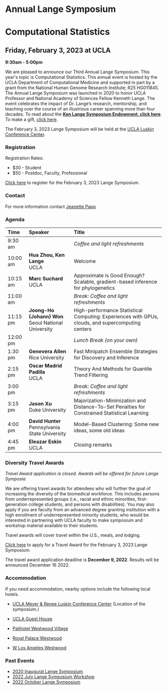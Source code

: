 # Annual Lange Symposium

# Computational Statistics

## Friday, February 3, 2023 at UCLA

**9:30am - 5:00pm**

We are pleased to announce our Third Annual Lange Symposium. This year's topic is Computational Statistics. This annual event is hosted by the UCLA Department of Computational Medicine and supported in part by a grant from the National Human Genome Research Institute; R25 HG011845. The Annual Lange Symposium was launched in 2020 to honor UCLA Professor and National Academy of Sciences Fellow Kenneth Lange. The event celebrates the impact of Dr. Lange’s research, mentorship, and teaching over the course of an illustrious career spanning more than four decades.
To read about the **[Ken Lange Symposium Endowment, click here](https://compmed.ucla.edu/ken-lange-symposium-endowment)**. To make a gift, [click here](https://giving.ucla.edu/Campaign/Donate.aspx?SiteNum=3167&fund=64621O&code=M-19409).

The February 3, 2023 Lange Symposium will be held at the [UCLA Luskin Conference Center](https://goo.gl/maps/17eXgqmZmqwEGKBx6).

### Registration

Registration Rates:
- $30 - Student
- $50 - Postdoc, Faculty, Professional

[Click here](https://uclahs.az1.qualtrics.com/jfe/form/SV_8bJEdJEKUs53aCy) to register for the February 3, 2023 Lange Symposium. 

### Contact

For more information contact [Jeanette Papp](mailto:jcpapp@ucla.edu?subject=Lange_Symposium_2023)

### Agenda

| Time | Speaker | Title |
|:-----------|:------------|:------------|
| 9:30 am | | *Coffee and light refreshments*|
| 10:00 am | **Hua Zhou, Ken Lange**<br>UCLA | Welcome |
| 10:15 am | **Marc Suchard**<br>UCLA | Approximate is Good Enough? Scalable, gradient-based inference for phylogenetics|
| 11:00 am | | *Break: Coffee and light refreshments* |
| 11:15 pm | **Joong-Ho (Johann) Won**<br>Seoul National University | High-performance Statistical Computing: Experiences with GPUs, clouds, and supercomputing centers |
| 12:00 pm | | *Lunch Break (on your own)* |
| 1:30 pm | **Genevera Allen**<br>Rice University | Fast Minipatch Ensemble Strategies for Discovery and Inference |
| 2:15 pm | **Oscar Madrid Padilla**<br>UCLA  | Theory And Methods for Quantile Trend Filtering |
| 3:00 pm | | *Break: Coffee and light refreshments* |
| 3:15 pm | **Jason Xu**<br>Duke University | Majorization-Minimization and Distance-To-Set Penalties for Constrained Statistical Learning |
| 4:00 pm | **David Hunter**<br>Pennsylvania State University | Model-Based Clustering: Some new ideas, some old ideas |
| 4:45 pm | **Eleazar Eskin**<br>UCLA | Closing remarks |


### Diversity Travel Awards

*Travel Award application is closed. Awards will be offered for future Lange Symposia*

We are offering travel awards for attendees who will further the goal of increasing the diversity of the biomedical workforce. This includes persons from underrepresented groups (i.e., racial and ethnic minorities, first-generation college students, and persons with disabilities). You may also apply if you are faculty from an advanced degree granting institution with a high enrollment of underrepresented minority students, who would be interested in partnering with UCLA faculty to make symposium and workshop material available to their students. 

Travel awards will cover travel within the U.S., meals, and lodging.

[Click here](https://uclahs.az1.qualtrics.com/jfe/form/SV_0CEvbVQVGSxnM7I) to apply for a Travel Award for the February 3, 2023 Lange Symposium. 

The travel award application deadline is **December 9, 2022**. Results will be announced December 16 2022.

### Accommodation

If you need accommodation, nearby options include the following local hotels.

- [UCLA Meyer & Renee Luskin Conference Center](https://luskinconferencecenter.ucla.edu/hotels-near-ucla/standard-rooms/)
(Location of the symposium.)

- [UCLA Guest House](http://guesthouse.ucla.edu/)

- [Palihotel Westwood Village](https://www.palisociety.com/hotels/westwood-village)

- [Royal Palace Westwood](http://www.royalpalacewestwood.com/)

- [W Los Angeles Westwood](https://www.marriott.com/en-us/hotels/laxwb-w-los-angeles-west-beverly-hills/overview/)

### Past Events
- [2020 Inaugural Lange Symposium](https://langesymposium.github.io/2020/)
- [2022 July Lange Symposium Workshop](https://langesymposium.github.io/2022-July-Workshop/)
- [2022 October Lange Symposium](https://langesymposium.github.io/2022-October-Symposium/)
